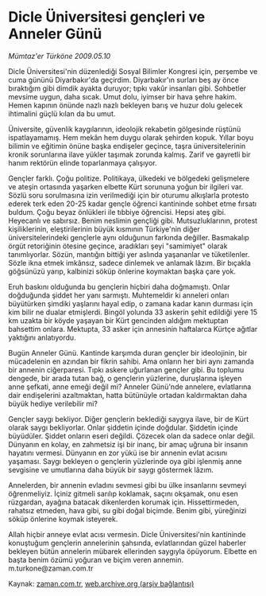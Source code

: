 # Dicle Üniversitesi gençleri ve Anneler Günü

*Mümtaz'er Türköne 2009.05.10*

<tr><td class="metin" colspan="2" style="padding-top: 20px; padding-left: 5px; padding-right: 10px;">Dicle Üniversitesi'nin düzenlediği Sosyal Bilimler Kongresi için, perşembe ve cuma gününü Diyarbakır'da geçirdim. Diyarbakır'ın surları beş ay önce bıraktığım gibi dimdik ayakta duruyor; tıpkı vakûr insanları gibi. Sohbetler mevsime uygun, daha sıcak. Umut dolu, iyimser bir hava şehre hakim. Hemen kapının önünde nazlı nazlı bekleyen barış ve huzur dolu gelecek ihtimalini güçlü kılan da bu umut.</td></tr><tr><td class="metin" colspan="2" style="padding-top: 20px; padding-left: 5px; padding-right: 10px;"><p>Üniversite, güvenlik kaygılarının, ideolojik rekabetin gölgesinde rüştünü ispatlayamamış. Hem mekân hem duygu olarak şehirden kopuk. Yıllar boyu bilimin ve eğitimin önüne başka endişeler geçince, taşra üniversitelerinin kronik sorunlarına ilave yükler taşımak zorunda kalmış. Zarif ve gayretli bir hanım rektörün elinde toparlanmaya çalışıyor.
<p>Gençler farklı. Çoğu politize. Politikaya, ülkedeki ve bölgedeki gelişmelere ve ateşin ortasında yaşarken elbette Kürt sorununa yoğun bir ilgileri var. Sözlü soru sorulmasına izin verilmediği için bir oturumu alkışlarla protesto ederek terk eden 20-25 kadar gençle öğrenci kantininde sohbet etme fırsatı buldum. Çoğu beyaz önlükleri ile tıbbiye öğrencisi. Hepsi ateş gibi. Heyecanlı ve sabırsız. Benim neslimin gençliği gibi. Mutsuzluklarının, protest kişiliklerinin, eleştirilerinin büyük kısmının Türkiye'nin diğer üniversitelerindeki gençlerle aynı olduğunun farkında değiller. Basmakalıp örgüt retoriğinin ötesine geçince, aradıkları şeyi "samimiyet" olarak tanımlıyorlar. Sözün, mantığın bittiği yer aslında yaşananlar ve tüketilenler. Sözle ikna etmek imkânsız, sadece dinlemek ve anlamak lâzım. Bir bıçakla göğsünüzü yarıp, kalbinizi söküp önlerine koymaktan başka çare yok.
<p>Eruh baskını olduğunda bu gençlerin hiçbiri daha doğmamıştı. Onlar doğduğunda şiddet her yanı sarmıştı. Muhtemeldir ki anneleri onları büyütürken şimdiki yaşlarını hayal edip, o zamana kadar kanın durması için kim bilir ne dualar etmişlerdi. Bingöl yolunda 33 askerin şehit edildiği yere 15 km uzakta bir köyde yaşayan bir Kürt gencinden aldığım mektuptan bahsettim onlara. Mektupta, 33 asker için annesinin haftalarca Kürtçe ağıtlar yaktığını anlatıyordu.
<p>Bugün Anneler Günü. Kantinde karşımda duran gençler bir ideolojinin, bir mücadelenin en azından bir fikrin sahibi. Ama onların her biri aynı zamanda bir annenin ciğerparesi. Tıpkı askere uğurlanan gençler gibi. Bu toplumu dengede, bir arada tutan bağ, o gençlerin yüzlerine, duruşlarına işleyen anne şefkati, anne emeği değil mi? Anneler Günü'nde annelere, evlatlarına dair endişelerini azaltmaktan, hatta bütünüyle ortadan kaldırmaktan daha büyük hediye verilebilir mi?
<p>Gençler saygı bekliyor. Diğer gençlerin beklediği saygıya ilave, bir de Kürt olarak saygı bekliyorlar. Onlar şiddetin içinde doğdular. Şiddetin içinde büyüdüler. Şiddet onların eseri değildi. Çözecek olan da sadece onlar değil. Dünyanın en kolay, en zahmetsiz işi bir inanç, bir amaç uğruna bir insanın hayatını vermesi. Dünyanın en zor yükü ise bir annenin evlat acısını yaşaması. Saygı bekleyen o gençlerin yüzlerinde oya gibi işlenmiş anne sevgisine ve umutlarına daha büyük bir saygı göstermek lâzım.
<p>Annelerden, bir annenin evladını sevmesi gibi bu ülke insanlarını sevmeyi öğrenmeliyiz. İçiniz gitmeli sarılıp koklamak, saçını okşamak, onu esen rüzgardan, ayağına batacak dikenlerden korumak için. Hissettirmeden, rahatsız etmeden, hava gibi, su gibi doğal biçimde. Benim gibi, yüreğinizi söküp önlerine koymak isteyerek.
<p>Allah hiçbir anneye evlat acısı vermesin. Dicle Üniversitesi'nin kantininde konuştuğum gençlerin annelerinin şahsında, evlatlarından güzel haberler bekleyen bütün annelerin mübarek ellerinden saygıyla öpüyorum. Elbette en başta benim özümü yoğuran ve biçim veren annemin. m.turkone@zaman.com.tr<br/></p></p></p></p></p></p></p></td></tr>

Kaynak: [zaman.com.tr](http://zaman.com.tr/yazar.do?yazino=846543), [web.archive.org (arşiv bağlantısı)](http://web.archive.org/web/20090517095348/http://www.zaman.com.tr:80/yazar.do?yazino=846543)

